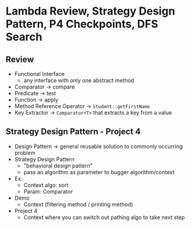 # Lambda Review, Strategy Design Pattern, P4 Checkpoints, DFS Search

## Review
- Functional Interface
    - any interface with only one abstract method
- Comparator -> compare
- Predicate -> test
- Function -> apply
- Method Reference Operator -> ```Student::getFirstName```
- Key Extractor -> `Comparator<T>` that extracts a key from a value

## Strategy Design Pattern - Project 4
- Design Pattern -> general reusable solution to commonly occurring problem
- Strategy Design Pattern
    - "behavioral design pattern"
    - pass an algorithm as parameter to bugger algorithm/context
- Ex.
    - Context algo: sort
    - Param: Comparator
- Demo
    - Context (filtering method / printing method)
- Project 4
    - Context where you can switch out pathing algo to take next step